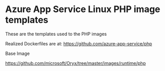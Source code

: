 # Azure App Service Linux PHP image templates

These are the templates used to the PHP images

Realized Dockerfiles are at: https://github.com/azure-app-service/php

Base Image

https://github.com/microsoft/Oryx/tree/master/images/runtime/php

